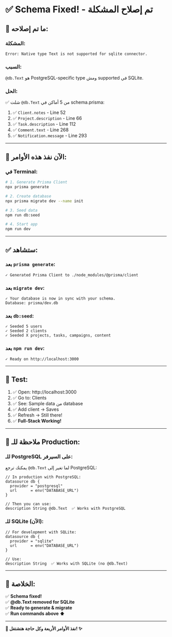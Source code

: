 # ✅ Schema Fixed! - تم إصلاح المشكلة

## 🔧 **ما تم إصلاحه:**

### المشكلة:

```
Error: Native type Text is not supported for sqlite connector.
```

### السبب:

`@db.Text` هو PostgreSQL-specific type ومش supported في SQLite.

### الحل:

✅ شلت `@db.Text` من 5 أماكن في schema.prisma:

1. ✅ `Client.notes` - Line 52
2. ✅ `Project.description` - Line 66
3. ✅ `Task.description` - Line 112
4. ✅ `Comment.text` - Line 268
5. ✅ `Notification.message` - Line 293

---

## 🎯 **الآن نفذ هذه الأوامر:**

### في Terminal:

```bash
# 1. Generate Prisma Client
npx prisma generate

# 2. Create database
npx prisma migrate dev --name init

# 3. Seed data
npm run db:seed

# 4. Start app
npm run dev
```

---

## ✅ **ستشاهد:**

### بعد `prisma generate`:

```
✓ Generated Prisma Client to ./node_modules/@prisma/client
```

### بعد `migrate dev`:

```
✓ Your database is now in sync with your schema.
Database: prisma/dev.db
```

### بعد `db:seed`:

```
✓ Seeded 5 users
✓ Seeded 2 clients
✓ Seeded X projects, tasks, campaigns, content
```

### بعد `npm run dev`:

```
✓ Ready on http://localhost:3000
```

---

## 🎯 **Test:**

1. ✅ Open: http://localhost:3000
2. ✅ Go to: Clients
3. ✅ See: Sample data من database
4. ✅ Add client → Saves
5. ✅ Refresh → Still there!
6. ✅ **Full-Stack Working!**

---

## 📝 **ملاحظة للـ Production:**

### للـ PostgreSQL على السيرفر:

يمكنك ترجع `@db.Text` لما تغير إلى PostgreSQL:

```prisma
// In production with PostgreSQL:
datasource db {
  provider = "postgresql"
  url      = env("DATABASE_URL")
}

// Then you can use:
description String @db.Text  ✅ Works with PostgreSQL
```

### للـ SQLite (الآن):

```prisma
// For development with SQLite:
datasource db {
  provider = "sqlite"
  url      = env("DATABASE_URL")
}

// Use:
description String  ✅ Works with SQLite (no @db.Text)
```

---

## 🎊 **الخلاصة:**

✅ **Schema fixed!**  
✅ **@db.Text removed for SQLite**  
✅ **Ready to generate & migrate**  
✅ **Run commands above ⬆️**

---

**🚀 نفذ الأوامر الأربعة وكل حاجة هتشتغل! ✨**
